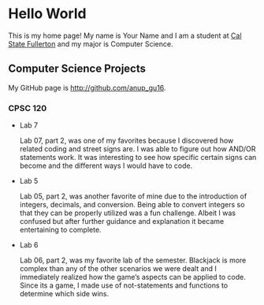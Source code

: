# Hello World

This is my home page! My name is Your Name and I am a student at [Cal State Fullerton](http://www.fullerton.edu/) and my major is Computer Science.

## Computer Science Projects

My GitHub page is http://github.com/anup_gu16.

### CPSC 120

* Lab 7

    Lab 07, part 2, was one of my favorites because I discovered how related
    coding and street signs are. I was able to figure out how AND/OR statements
    work. It was interesting to see how specific certain signs can become and
    the different ways I would have to code.

* Lab 5

    Lab 05, part 2, was another favorite of mine due to the introduction of
    integers, decimals, and conversion. Being able to convert integers so that
    they can be properly utilized was a fun challenge. Albeit I was confused
    but after further guidance and explanation it became entertaining to complete.

* Lab 6

    Lab 06, part 2, was my favorite lab of the semester. Blackjack is more complex
    than any of the other scenarios we were dealt and I immediately realized how 
    the game’s aspects can be applied to code. Since its a game, I made use of 
    not-statements and functions to determine which side wins.